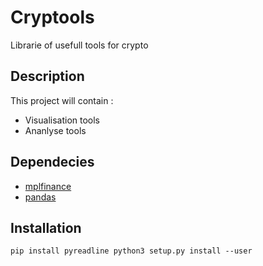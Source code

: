 # Cryptools
 Librarie of usefull tools for crypto 


## Description
This project will contain :
- Visualisation tools
- Ananlyse tools

## Dependecies 

- [mplfinance](https://github.com/matplotlib/mplfinance)
- [pandas](https://pandas.pydata.org/)

## Installation

`` pip install pyreadline
python3 setup.py install --user ``
